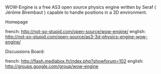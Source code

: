 WOW-Engine is a free AS3 open source physics engine written by Seraf ( Jérôme Birembaut ) capable to handle positions in a 3D environment.



Homepage

french: http://not-so-stupid.com/open-source/wow-engine/
english: http://not-so-stupid.com/open-source/as3-3d-physics-engine-wow-engine/


Discussions Board:

french: http://flash.mediabox.fr/index.php?showforum=102
english: http://groups.google.com/group/wow-engine